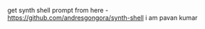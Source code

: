 get synth shell prompt from here - https://github.com/andresgongora/synth-shell
 i am pavan kumar
 

